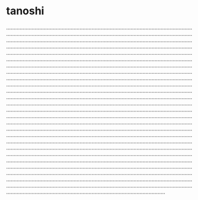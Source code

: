 # tanoshi

..................................................................................................................................................................................................................................................................................................................................................................................................................................................................................................................................................................................................................................................................................................................................................................................................................................................................................................................................................................................................................................................................................................................................................................................................................................................................................................................................................................................................................................................................................................................................................................................................................................................................................................................................................................................................................................................................................................................................................................................................................................................................................................................................................................................................................................................................................................................................................................................................................................................................................................................................................................................................................................................................................................................................................................................................................................................................................................................................................................................................................................................................................................................................................................................................................................................................................................................................................................................................................................................................